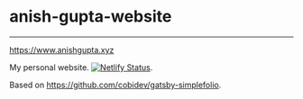 # anish-gupta-website

---

https://www.anishgupta.xyz

My personal website. [![Netlify Status](https://api.netlify.com/api/v1/badges/0acee2a0-1e8f-452b-a24a-fe80319df6af/deploy-status)](https://app.netlify.com/sites/flamboyant-roentgen-19ebac/deploys).

Based on https://github.com/cobidev/gatsby-simplefolio.
